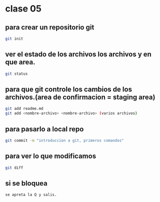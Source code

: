 # clase 05
## para crear un repositorio git
``` sh
git init
```
## ver el estado de los archivos los archivos y en que area.
```sh
git status
```
## para que git controle los cambios de los archivos.(area de confirmacion = staging area)
```sh
git add readme.md
git add <nombre-archivo> <nombre-archivo> (varios archivos)
```
## para pasarlo a local repo
```sh
git commit -m "introduccion a git, primeros comandos"
```
## para ver lo que modificamos 
```sh
git diff
```
## si se bloquea
```sh
se apreta la Q y salis.
```